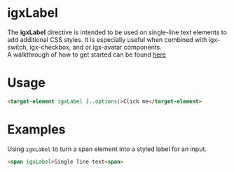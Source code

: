 # igxLabel

The **igxLabel** directive is intended to be used on single-line text elements to add additional CSS styles. It is especially useful when combined with igx-switch, igx-checkbox, and or igx-avatar components.  
A walkthrough of how to get started can be found [here](https://www.infragistics.com/products/ignite-ui-angular/angular/components/label_input.html)

# Usage

```html
<target-element igxLabel [..options]>Click me</target-element>
```
# Examples

Using `igxLabel` to turn a span element into a styled label for an input.
```html
<span igxLabel>Single line text<span>
```
